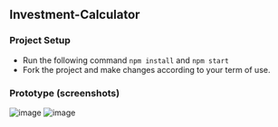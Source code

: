 ## Investment-Calculator

### Project Setup
 - Run the following command ```npm install``` and ```npm start```
 - Fork the project and make changes according to your term of use.

### Prototype (screenshots)

![image]()
![image]()
